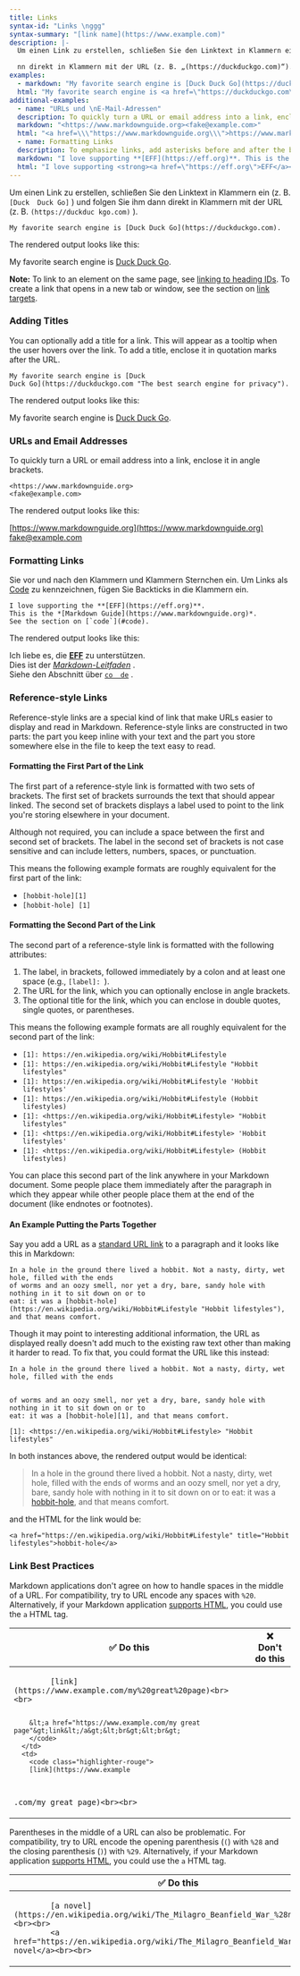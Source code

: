 ```yaml
---
title: Links
syntax-id: "Links \nggg"
syntax-summary: "[link name](https://www.example.com)"
description: |-
  Um einen Link zu erstellen, schließen Sie den Linktext in Klammern ein (z. B. „[Duck Duck Go]“) und folgen Sie ihm da

  nn direkt in Klammern mit der URL (z. B. „(https://duckduckgo.com)“). Optional können Sie nach der URL in Klammern einen Titel hinzufügen.
examples:
  - markdown: "My favorite search engine is [Duck Duck Go](https://duckduckgo.com "The best search engine for privacy")."
  html: "My favorite search engine is <a href=\"https://duckduckgo.com\" title=\"The best search engine for privacy\">Duck Duck Go</a>."
additional-examples:
  - name: "URLs und \nE-Mail-Adressen"
  description: To quickly turn a URL or email address into a link, enclose it in angle brackets.
  markdown: "<https://www.markdownguide.org><fake@example.com>"
  html: "<a href=\\\"https://www.markdownguide.org\\\">https://www.markdownguide.org</a><a href=\\\"&#x6d;&#97;&#105;& #x6c;&#116;&#x6f;&#58;&#x66;&#x61;&#x6b;&#101;&#64;&#x65;&#120;&#x61;&#x6d ;&#x70;&#108;&#101;&#46;&#99;&#x6f;&#109;\\\">&#x66;&#x61;&#x6b;&#101;&# \n\n\n64;&#x65;&#120;&#x61;&#x6d;&#x70;&#108;&#101;&#46;&#99;&#x6f;&#109;</a>"
  - name: Formatting Links
  description: To emphasize links, add asterisks before and after the brackets and parentheses.
  markdown: "I love supporting **[EFF](https://eff.org)**. This is the *[Markdown Guide](https://www.markdownguide.org)*."
  html: "I love supporting <strong><a href=\"https://eff.org\">EFF</a></strong>. This is the <em><a href=\"https://www.markdownguide.org\">Markdown Guide</a></em>."
---
```


Um einen Link zu erstellen, schließen Sie den Linktext in Klammern ein (z. B. `[Duck  Duck Go]` ) und folgen Sie ihm dann direkt in Klammern mit der URL (z. B. `(https://duckduc kgo.com)` ).

```
My favorite search engine is [Duck Duck Go](https://duckduckgo.com).
```

The rendered output looks like this:

My favorite search engine is [Duck Duck Go](https://duckduckgo.com).

<div class="alert alert-info">   <i class="fas fa-info-circle"></i> <strong>Note:</strong> To link to an element on the same page, see <a href="/extended-syntax/#linking-to-heading-ids">linking to heading IDs</a>. To create a link that opens in a new tab or window, see the section on <a href="/hacks/#link-targets">link targets</a>. </div>

### Adding Titles

You can optionally add a title for a link. This will appear as a tooltip when the user hovers over the link. To add a title, enclose it in quotation marks after the URL.

```
My favorite search engine is [Duck
Duck Go](https://duckduckgo.com "The best search engine for privacy").
```

The rendered output looks like this:

My favorite search engine is [Duck Duck Go](https://duckduckgo.com "The best search engine for privacy").

### URLs and Email Addresses

To quickly turn a URL or email address into a link, enclose it in angle brackets.

```
<https://www.markdownguide.org>
<fake@example.com>
```

The rendered output looks like this:

[https://www.markdownguide.org](https://www.markdownguide.org)<br> [fake@example.com](mailto:fake@example.com)

### Formatting Links

Sie vor und nach den Klammern und Klammern Sternchen ein. Um Links als [Code](#code) zu kennzeichnen, fügen Sie Backticks in die Klammern ein.

```
I love supporting the **[EFF](https://eff.org)**.
This is the *[Markdown Guide](https://www.markdownguide.org)*.
See the section on [`code`](#code).
```

The rendered output looks like this:

Ich liebe es, die **[EFF](https://eff.org)** zu unterstützen.<br> Dies ist der *[Markdown-Leitfaden](https://www.markdownguide.org)* .<br> Siehe den Abschnitt über [`co  de`](#code) .

### Reference-style Links

Reference-style links are a special kind of link that make URLs easier to display and read in Markdown. Reference-style links are constructed in two parts: the part you keep inline with your text and the part you store somewhere else in the file to keep the text easy to read.

#### Formatting the First Part of the Link

The first part of a reference-style link is formatted with two sets of brackets. The first set of brackets surrounds the text that should appear linked. The second set of brackets displays a label used to point to the link you're storing elsewhere in your document.

Although not required, you can include a space between the first and second set of brackets. The label in the second set of brackets is not case sensitive and can include letters, numbers, spaces, or punctuation.

This means the following example formats are roughly equivalent for the first part of the link:

- `[hobbit-hole][1]`
- `[hobbit-hole] [1]`

#### Formatting the Second Part of the Link

The second part of a reference-style link is formatted with the following attributes:

1. The label, in brackets, followed immediately by a colon and at least one space (e.g., `[label]: `).
2. The URL for the link, which you can optionally enclose in angle brackets.
3. The optional title for the link, which you can enclose in double quotes, single quotes, or parentheses.

This means the following example formats are all roughly equivalent for the second part of the link:

- `[1]: https://en.wikipedia.org/wiki/Hobbit#Lifestyle`
- `[1]: https://en.wikipedia.org/wiki/Hobbit#Lifestyle "Hobbit lifestyles"`
- `[1]: https://en.wikipedia.org/wiki/Hobbit#Lifestyle 'Hobbit lifestyles'`
- `[1]: https://en.wikipedia.org/wiki/Hobbit#Lifestyle (Hobbit lifestyles)`
- `[1]: <https://en.wikipedia.org/wiki/Hobbit#Lifestyle> "Hobbit lifestyles"`
- `[1]: <https://en.wikipedia.org/wiki/Hobbit#Lifestyle> 'Hobbit lifestyles'`
- `[1]: <https://en.wikipedia.org/wiki/Hobbit#Lifestyle> (Hobbit lifestyles)`

You can place this second part of the link anywhere in your Markdown document. Some people place them immediately after the paragraph in which they appear while other people place them at the end of the document (like endnotes or footnotes).

#### An Example Putting the Parts Together

Say you add a URL as a [standard URL link](#links) to a paragraph and it looks like this in Markdown:

```
In a hole in the ground there lived a hobbit. Not a nasty, dirty, wet hole, filled with the ends
of worms and an oozy smell, nor yet a dry, bare, sandy hole with nothing in it to sit down on or to
eat: it was a [hobbit-hole](https://en.wikipedia.org/wiki/Hobbit#Lifestyle "Hobbit lifestyles"), and that means comfort.
```

Though it may point to interesting additional information, the URL as displayed really doesn't add much to the existing raw text other than making it harder to read. To fix that, you could format the URL like this instead:

```
In a hole in the ground there lived a hobbit. Not a nasty, dirty, wet hole, filled with the ends


of worms and an oozy smell, nor yet a dry, bare, sandy hole with nothing in it to sit down on or to
eat: it was a [hobbit-hole][1], and that means comfort.

[1]: <https://en.wikipedia.org/wiki/Hobbit#Lifestyle> "Hobbit lifestyles"
```

In both instances above, the rendered output would be identical:

> In a hole in the ground there lived a hobbit. Not a nasty, dirty, wet hole, filled with the ends of worms and an oozy smell, nor yet a dry, bare, sandy hole with nothing in it to sit down on or to  eat: it was a <a href="https://en.wikipedia.org/wiki/Hobbit#Lifestyle" title="Hobbit lifestyles">hobbit-hole</a>, and that means comfort.

and the HTML for the link would be:

```
<a href="https://en.wikipedia.org/wiki/Hobbit#Lifestyle" title="Hobbit lifestyles">hobbit-hole</a>
```

### Link Best Practices

Markdown applications don't agree on how to handle spaces in the middle of a URL. For compatibility, try to URL encode any spaces with `%20`. Alternatively, if your Markdown application [supports HTML](#html), you could use the `a` HTML tag.

<table class="table table-bordered">
  <thead class="thead-light">
    <tr>
      <th>✅  Do this</th>
      <th>❌  Don't do this</th>
    </tr>
  </thead>
  <tbody>
    <tr>
      <td>
        <code class="highlighter-rouge">
        [link](https://www.example.com/my%20great%20page)&lt;br&gt;&lt;br&gt;


        &lt;a href="https://www.example.com/my great page"&gt;link&lt;/a&gt;&lt;br&gt;&lt;br&gt;
        </code>
      </td>
      <td>
        <code class="highlighter-rouge">
        [link](https://www.example

.com/my great page)&lt;br&gt;&lt;br&gt;
        </code>
      </td>
    </tr>
  </tbody>
</table>

Parentheses in the middle of a URL can also be problematic. For compatibility, try to URL encode the opening parenthesis (`(`) with `%28` and the closing parenthesis (`)`) with `%29`. Alternatively, if your Markdown application [supports HTML](#html), you could use the `a` HTML tag.

<table class="table table-bordered">
  <thead class="thead-light">
    <tr>
      <th>✅  Do this</th>
      <th>❌  Don't do this</th>
    </tr>
  </thead>
  <tbody>
    <tr>
      <td>
        <code class="highlighter-rouge">
        [a novel](https://en.wikipedia.org/wiki/The_Milagro_Beanfield_War_%28novel%29)&lt;br&gt;&lt;br&gt;
        &lt;a href="https://en.wikipedia.org/wiki/The_Milagro_Beanfield_War_(novel)"&gt;a novel&lt;/a&gt;&lt;br&gt;&lt;br&gt;
        </code>
      </td>
      <td>
        <code class="highlighter-rouge">
        [a novel](https://en.wikipedia.org/wiki/The_Milagro_Beanfield_War_(novel))
        </code>
      </td>
    </tr>
  </tbody>
</table>
